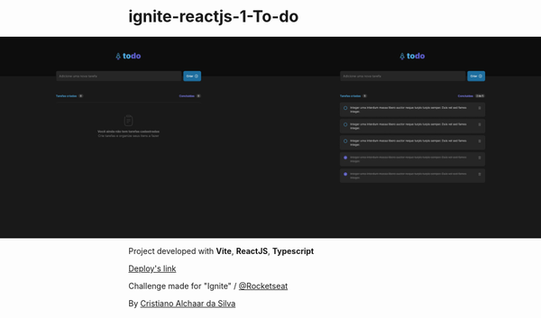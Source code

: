 # ignite-reactjs-1-To-do

<p align="center" style="display: flex; align-items: flex-start; justify-content: center;">
  <img alt="Empty Screen" title="#todo" src="./.github/todo_empty.jpg">
  <img alt="To Do Screen" title="#todo" src="./.github/todo.jpg">
</p> 

Project developed with __Vite__, __ReactJS__, __Typescript__

[Deploy's link](https://ignite-reactjs-1-to-o0s88az3x-cristianoalchaar.vercel.app/)

Challenge made for "Ignite" / [@Rocketseat](https://github.com/Rocketseat)

By [Cristiano Alchaar da Silva](https://github.com/CristianoAlchaar)


